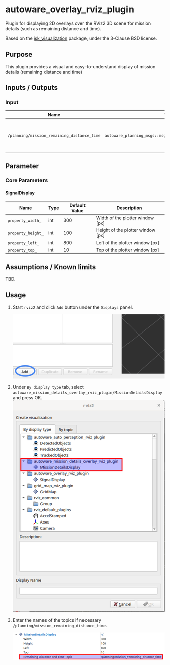 # autoware_overlay_rviz_plugin

Plugin for displaying 2D overlays over the RViz2 3D scene for mission details (such as remaining distance and time).

Based on the [jsk_visualization](https://github.com/jsk-ros-pkg/jsk_visualization)
package, under the 3-Clause BSD license.

## Purpose

This plugin provides a visual and easy-to-understand display of mission details (remaining distance and time)

## Inputs / Outputs

### Input

| Name                                                    | Type                                                    | Description                          |
| ------------------------------------------------------- | ------------------------------------------------------- | ------------------------------------ |
| `/planning/mission_remaining_distance_time`      | `autoware_planning_msgs::msg::MissionRemainingDistanceTime`               | The topic is for mission remaining distance and time Data          |


## Parameter

### Core Parameters

#### SignalDisplay

| Name                     | Type   | Default Value        | Description                       |
| ------------------------ | ------ | -------------------- | --------------------------------- |
| `property_width_`        | int    | 300                  | Width of the plotter window [px]  |
| `property_height_`       | int    | 100                  | Height of the plotter window [px] |
| `property_left_`         | int    | 800                  | Left of the plotter window [px]   |
| `property_top_`          | int    | 10                  | Top of the plotter window [px]    |

## Assumptions / Known limits

TBD.

## Usage

1. Start `rviz2` and click `Add` button under the `Displays` panel.

   ![select_add](./assets/images/select_add.png)

2. Under `By display type` tab, select `autoware_mission_details_overlay_rviz_plugin/MissionDetailsDisplay` and press OK.
   ![select_add](./assets/images/select_plugin.png)

3. Enter the names of the topics if necessary `/planning/mission_remaining_distance_time`.

   ![select_topic_name](./assets/images/select_topic_name.png)
